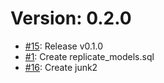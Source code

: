 # Version: 0.2.0

* [#15](https://github.com/reidwil/personal/pull/15): Release v0.1.0
* [#1](https://github.com/reidwil/personal/pull/1): Create replicate_models.sql
* [#16](https://github.com/reidwil/personal/pull/16): Create junk2
